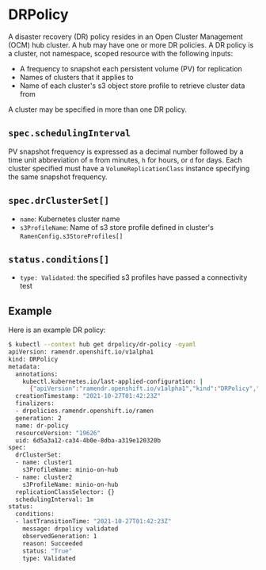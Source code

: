 # DRPolicy

A disaster recovery (DR) policy resides in an Open Cluster Management (OCM) hub cluster.
A hub may have one or more DR policies.
A DR policy is a cluster, not namespace, scoped resource with the following inputs:

- A frequency to snapshot each persistent volume (PV) for replication
- Names of clusters that it applies to
- Name of each cluster's s3 object store profile to retrieve cluster data from

A cluster may be specified in more than one DR policy.

## `spec.schedulingInterval`

PV snapshot frequency is expressed as a decimal number followed by a time unit
abbreviation of `m` from minutes, `h` for hours, or `d` for days.
Each cluster specified must have a `VolumeReplicationClass` instance
specifying the same snapshot frequency.

## `spec.drClusterSet[]`

- `name`: Kubernetes cluster name
- `s3ProfileName`: Name of s3 store profile defined in cluster's `RamenConfig.s3StoreProfiles[]`

## `status.conditions[]`

- `type: Validated`: the specified s3 profiles have passed a connectivity test

## Example

Here is an example DR policy:

```sh
$ kubectl --context hub get drpolicy/dr-policy -oyaml
apiVersion: ramendr.openshift.io/v1alpha1
kind: DRPolicy
metadata:
  annotations:
    kubectl.kubernetes.io/last-applied-configuration: |
      {"apiVersion":"ramendr.openshift.io/v1alpha1","kind":"DRPolicy","metadata":{"annotations":{},"name":"dr-policy"},"spec":{"drClusterSet":[{"name":"cluster1","s3ProfileName":"minio-on-hub"},{"name":"cluster2","s3ProfileName":"minio-on-hub"}],"schedulingInterval":"1m"}}
  creationTimestamp: "2021-10-27T01:42:23Z"
  finalizers:
  - drpolicies.ramendr.openshift.io/ramen
  generation: 2
  name: dr-policy
  resourceVersion: "19626"
  uid: 6d5a3a12-ca34-4b0e-8dba-a319e120320b
spec:
  drClusterSet:
  - name: cluster1
    s3ProfileName: minio-on-hub
  - name: cluster2
    s3ProfileName: minio-on-hub
  replicationClassSelector: {}
  schedulingInterval: 1m
status:
  conditions:
  - lastTransitionTime: "2021-10-27T01:42:23Z"
    message: drpolicy validated
    observedGeneration: 1
    reason: Succeeded
    status: "True"
    type: Validated
```
